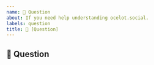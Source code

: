 ```yaml
---
name: 💬 Question
about: If you need help understanding ocelot.social.
labels: question
title: 💬 [Question] 
---
```

<!-- Chat with ocelot.social team -->
<!-- If you need an answer right away, visit the ocelot.social Discord:
https://discord.gg/AJSX9DCSUA -->

## :speech_balloon: Question
<!-- Describe your Question in detail. Include screenshots and drawings if needed. -->
